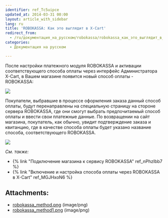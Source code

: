 ```yaml
---
identifier: ref_Tc5uipce
updated_at: 2014-03-31 00:00
layout: article_with_sidebar
lang: ru
title: 'ROBOKASSA: Как это выглядит в X-Cart'
redirect_from:
  - /ru/документация_на_русском/robokassa/robokassa_как_это_выглядит_в_x-cart.html
categories:
  - Документация на русском

---
```



После настройки платежного модуля ROBOKASSA и активации соответствующего способа оплаты через интерфейс Администратора X-Cart, в Вашем магазине появится новый способ оплаты - ROBOKASSA:

![]({{site.baseurl}}/attachments/7504665/7602400.png)

Покупатели, выбравшие в процессе оформления заказа данный способ оплаты, будут перенаправлены на специальную страницу на стороне сервера ROBOKASSA, где они смогут выбрать предпочитаемый способ оплаты и ввести свои платежные данные. По возвращении на сайт магазина, покупатель, как обычно, увидит подтверждение заказа и квитанцию, где в качестве способа оплаты будет указано название способа, соответствующего ROBOKASSA.

![]({{site.baseurl}}/attachments/7504665/7602401.png)

_См. также:_

*   {% link "Подключение магазина к сервису ROBOKASSA" ref_nPhzIbb7 %}
*   {% link "Включение и настройка способа оплаты через ROBOKASSA в X-Cart" ref_MGJHxoN6 %}

## Attachments:

* [robokassa_method.png]({{site.baseurl}}/attachments/7504665/7602400.png) (image/png)
* [robokassa_method1.png]({{site.baseurl}}/attachments/7504665/7602401.png) (image/png)